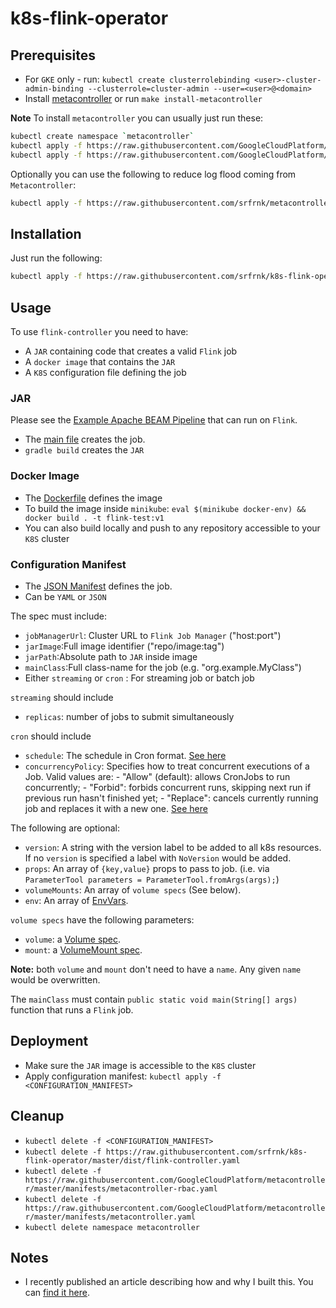 # k8s-flink-operator

## Prerequisites

- For `GKE` only - run: `kubectl create clusterrolebinding <user>-cluster-admin-binding --clusterrole=cluster-admin --user=<user>@<domain>`
- Install [metacontroller](https://metacontroller.app/guide/install/) or run `make install-metacontroller`

**Note** To install `metacontroller` you can usually just run these:

```bash
kubectl create namespace `metacontroller`
kubectl apply -f https://raw.githubusercontent.com/GoogleCloudPlatform/metacontroller/master/manifests/metacontroller-rbac.yaml
kubectl apply -f https://raw.githubusercontent.com/GoogleCloudPlatform/metacontroller/master/manifests/metacontroller.yaml
```

Optionally you can use the following to reduce log flood coming from `Metacontroller`:

```bash
kubectl apply -f https://raw.githubusercontent.com/srfrnk/metacontroller/master/manifests/metacontroller.yaml
```

## Installation

Just run the following:

```bash
kubectl apply -f https://raw.githubusercontent.com/srfrnk/k8s-flink-operator/master/dist/flink-controller.yaml
```

## Usage

To use `flink-controller` you need to have:

- A `JAR` containing code that creates a valid `Flink` job
- A `docker image` that contains the `JAR`
- A `K8S` configuration file defining the job

### JAR

Please see the [Example Apache BEAM Pipeline](https://github.com/srfrnk/k8s-flink-operator/tree/master/test) that can run on `Flink`.

- The [main file](https://github.com/srfrnk/k8s-flink-operator/blob/master/test/src/main/java/flink/test/App.java#L5) creates the job.
- `gradle build` creates the `JAR`

### Docker Image

- The [Dockerfile](https://github.com/srfrnk/k8s-flink-operator/blob/master/test/Dockerfile#L3) defines the image
- To build the image inside `minikube`: `eval $(minikube docker-env) && docker build . -t flink-test:v1`
- You can also build locally and push to any repository accessible to your `K8S` cluster

### Configuration Manifest

- The [JSON Manifest](https://github.com/srfrnk/k8s-flink-operator/blob/master/test/flink1job.json) defines the job.
- Can be `YAML` or `JSON`

The spec must include:

- `jobManagerUrl`: Cluster URL to `Flink Job Manager` ("host:port")
- `jarImage`:Full image identifier ("repo/image:tag")
- `jarPath`:Absolute path to `JAR` inside image
- `mainClass`:Full class-name for the job (e.g. "org.example.MyClass")
- Either `streaming` or `cron` : For streaming job or batch job

`streaming` should include

- `replicas`: number of jobs to submit simultaneously

`cron` should include

- `schedule`: The schedule in Cron format. [See here](https://en.wikipedia.org/wiki/Cron)
- `concurrencyPolicy`: Specifies how to treat concurrent executions of a Job. Valid values are: - "Allow" (default): allows CronJobs to run concurrently; - "Forbid": forbids concurrent runs, skipping next run if previous run hasn't finished yet; - "Replace": cancels currently running job and replaces it with a new one. [See here](https://kubernetes.io/docs/reference/generated/kubernetes-api/v1.14/#cronjobspec-v1beta1-batch)

The following are optional:

- `version`: A string with the version label to be added to all k8s resources. If no `version` is specified a label with `NoVersion` would be added.
- `props`: An array of `{key,value}` props to pass to job. (i.e. via `ParameterTool parameters = ParameterTool.fromArgs(args);`)
- `volumeMounts`: An array of `volume specs` (See below).
- `env`: An array of [EnvVars](https://kubernetes.io/docs/reference/generated/kubernetes-api/v1.14/#envvar-v1-core).

`volume specs` have the following parameters:

- `volume`: a [Volume spec](https://kubernetes.io/docs/reference/generated/kubernetes-api/v1.14/#volume-v1-core).
- `mount`: a [VolumeMount spec](https://kubernetes.io/docs/reference/generated/kubernetes-api/v1.14/#volumemount-v1-core).

**Note:** both `volume` and `mount` don't need to have a `name`. Any given `name` would be overwritten.

The `mainClass` must contain `public static void main(String[] args)` function that runs a `Flink` job.

## Deployment

- Make sure the `JAR` image is accessible to the `K8S` cluster
- Apply configuration manifest: `kubectl apply -f <CONFIGURATION_MANIFEST>`

## Cleanup

- `kubectl delete -f <CONFIGURATION_MANIFEST>`
- `kubectl delete -f https://raw.githubusercontent.com/srfrnk/k8s-flink-operator/master/dist/flink-controller.yaml`
- `kubectl delete -f https://raw.githubusercontent.com/GoogleCloudPlatform/metacontroller/master/manifests/metacontroller-rbac.yaml`
- `kubectl delete -f https://raw.githubusercontent.com/GoogleCloudPlatform/metacontroller/master/manifests/metacontroller.yaml`
- `kubectl delete namespace metacontroller`

## Notes

- I recently published an article describing how and why I built this. You can [find it here](https://medium.com/@srfrnk_72589/i-flink-you-freaky-and-i-like-you-a-lot-68554f7629df).
